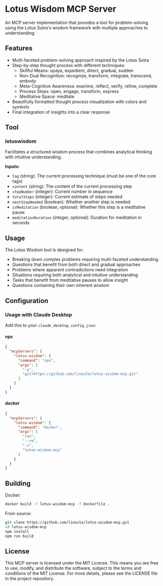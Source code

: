 # Lotus Wisdom MCP Server

An MCP server implementation that provides a tool for problem-solving using the Lotus Sutra's wisdom framework with multiple approaches to understanding.

## Features

- Multi-faceted problem-solving approach inspired by the Lotus Sutra
- Step-by-step thought process with different techniques:
  - Skillful Means: upaya, expedient, direct, gradual, sudden
  - Non-Dual Recognition: recognize, transform, integrate, transcend, embody
  - Meta-Cognitive Awareness: examine, reflect, verify, refine, complete
  - Process Steps: open, engage, transform, express
  - Meditative Space: meditate
- Beautifully formatted thought process visualization with colors and symbols
- Final integration of insights into a clear response

## Tool

### lotuswisdom

Facilitates a structured wisdom process that combines analytical thinking with intuitive understanding.

**Inputs:**

* `tag` (string): The current processing technique (must be one of the core tags)
* `content` (string): The content of the current processing step
* `stepNumber` (integer): Current number in sequence
* `totalSteps` (integer): Current estimate of steps needed
* `nextStepNeeded` (boolean): Whether another step is needed
* `isMeditation` (boolean, optional): Whether this step is a meditative pause
* `meditationDuration` (integer, optional): Duration for meditation in seconds

## Usage

The Lotus Wisdom tool is designed for:

* Breaking down complex problems requiring multi-faceted understanding
* Questions that benefit from both direct and gradual approaches
* Problems where apparent contradictions need integration
* Situations requiring both analytical and intuitive understanding
* Tasks that benefit from meditative pauses to allow insight
* Questions containing their own inherent wisdom

## Configuration

### Usage with Claude Desktop

Add this to your `claude_desktop_config.json`:

#### npx

```json
{
  "mcpServers": {
    "lotus-wisdom": {
      "command": "npx",
      "args": [
        "-y",
        "git+https://github.com/linxule/lotus-wisdom-mcp.git"
      ]
    }
  }
}
```

#### docker

```json
{
  "mcpServers": {
    "lotus-wisdom": {
      "command": "docker",
      "args": [
        "run",
        "--rm",
        "-i",
        "lotus-wisdom-mcp"
      ]
    }
  }
}
```

## Building

Docker:

```bash
docker build -t lotus-wisdom-mcp -f Dockerfile .
```

From source:

```bash
git clone https://github.com/linxule/lotus-wisdom-mcp.git
cd lotus-wisdom-mcp
npm install
npm run build
```

## License

This MCP server is licensed under the MIT License. This means you are free to use, modify, and distribute the software, subject to the terms and conditions of the MIT License. For more details, please see the LICENSE file in the project repository. 